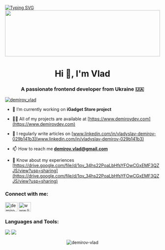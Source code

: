 [![Typing SVG](https://readme-typing-svg.demolab.com?font=Fira+Code&size=32&duration=2000&pause=1000&center=true&random=false&width=1024&height=100&lines=Hi%2C+I'm+Vlad;A+passionate+frontend+developer)](https://git.io/typing-svg)
<img src="https://raw.githubusercontent.com/matfantinel/matfantinel/master/waves.svg" width="100%" height="150">

<h1 align="center">Hi 👋, I'm Vlad</h1>
<h3 align="center">A passionate frontend developer from Ukraine 🇺🇦</h3>

<p align="left"> <a href="https://twitter.com/demirov_vlad" target="blank"><img src="https://img.shields.io/twitter/follow/demirov_vlad?logo=twitter&style=for-the-badge" alt="demirov_vlad" /></a> </p>

- 🔭 I’m currently working on **iGadget Store project**

- 👨‍💻 All of my projects are available at [https://www.demirovdev.com](https://www.demirovdev.com)

- 📝 I regularly write articles on [www.linkedin.com/in/vladyslav-demirov-029b141b3](www.linkedin.com/in/vladyslav-demirov-029b141b3)

- 📫 How to reach me **demirov.vlad@gmail.com**

- 📄 Know about my experiences [https://drive.google.com/file/d/1qv_34hs22PoaLbHfsYFOwCGxEMF3QZJS/view?usp=sharing](https://drive.google.com/file/d/1qv_34hs22PoaLbHfsYFOwCGxEMF3QZJS/view?usp=sharing)

<h3 align="left">Connect with me:</h3>
<p align="left">
<a href="https://twitter.com/demirov_vlad" target="blank"><img align="center" src="https://raw.githubusercontent.com/rahuldkjain/github-profile-readme-generator/master/src/images/icons/Social/twitter.svg" alt="demirov_vlad" height="30" width="40" /></a>
<a href="https://linkedin.com/in/www.linkedin.com/in/vladyslav-demirov-029b141b3" target="blank"><img align="center" src="https://raw.githubusercontent.com/rahuldkjain/github-profile-readme-generator/master/src/images/icons/Social/linked-in-alt.svg" alt="www.linkedin.com/in/vladyslav-demirov-029b141b3" height="30" width="40" /></a>
</p>

<h3 align="left">Languages and Tools:</h3>
<img src="{https://img.shields.io/badge/HTML5-E34F26?style=for-the-badge&logo=html5&logoColor=white}" />
<img src="{https://img.shields.io/badge/JavaScript-323330?style=for-the-badge&logo=javascript&logoColor=F7DF1E}" />


<p align="center"><img align="center" src="https://github-readme-stats.vercel.app/api/top-langs?username=demirov-vlad&show_icons=true&locale=en&layout=compact" alt="demirov-vlad" /></p>
